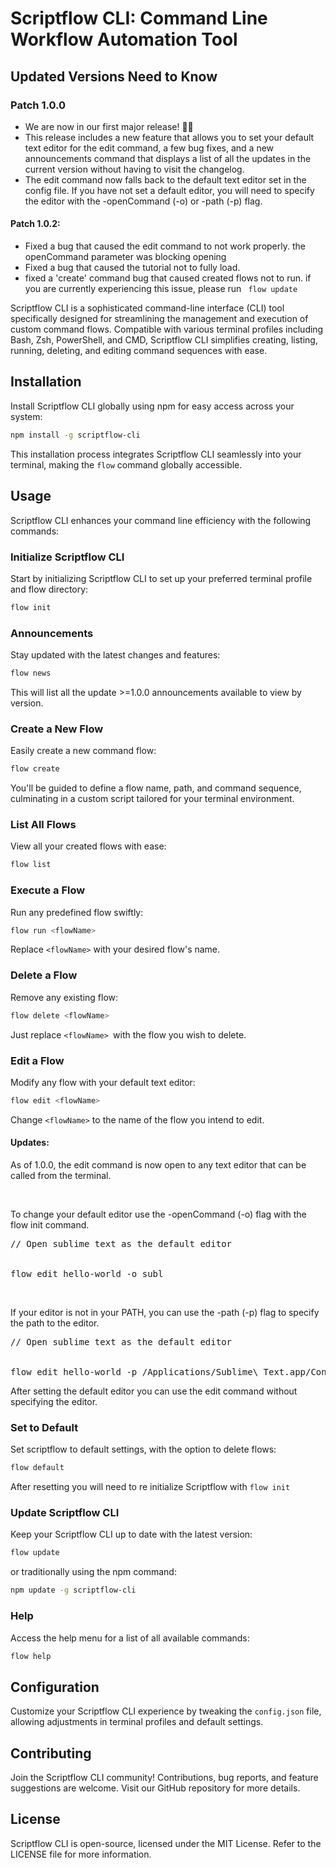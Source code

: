 # Scriptflow CLI: Command Line Workflow Automation Tool

## Updated Versions Need to Know
<div class="sidenote">
    <h3>Patch 1.0.0</h3>
    <ul>
    <li> We are now in our first major release! 🚀🚀
    </li>
    <li> This release includes a new feature that allows you to set your default text editor for the edit command, a few bug fixes, and a new announcements command that displays a list of all the updates in the current version without having to visit the changelog.
    </li>
    <li>The edit command now falls back to the default text editor set in the config file. If you have not set a default editor, you will need to specify the editor with the -openCommand (-o) or -path (-p) flag.
    </li>
    </ul>
    <div>
        <h4>Patch 1.0.2:</h4>
            <ul>
                <li>Fixed a bug that caused the edit command to not work properly. the openCommand  parameter was blocking opening</li>
                <li>Fixed a bug that caused the tutorial not to fully load.</li>
                <li> fixed a 'create' command bug that caused created flows not to run. if you are currently experiencing this issue, please run <code> flow update </code>
                </li>
        </ul>
    </div>
</div>

Scriptflow CLI is a sophisticated command-line interface (CLI) tool specifically designed for streamlining the management and execution of custom command flows. Compatible with various terminal profiles including Bash, Zsh, PowerShell, and CMD, Scriptflow CLI simplifies creating, listing, running, deleting, and editing command sequences with ease.

## Installation
Install Scriptflow CLI globally using npm for easy access across your system:

```bash
npm install -g scriptflow-cli
```
This installation process integrates Scriptflow CLI seamlessly into your terminal, making the `flow` command globally accessible.

## Usage
Scriptflow CLI enhances your command line efficiency with the following commands:

### Initialize Scriptflow CLI
Start by initializing Scriptflow CLI to set up your preferred terminal profile and flow directory:

```bash
flow init
```

### Announcements
Stay updated with the latest changes and features:

```bash
flow news
```
<div class="sidenote">
This will list all the update >=1.0.0 announcements available to view by version. 
</div>

### Create a New Flow
Easily create a new command flow:

```bash
flow create
```
You'll be guided to define a flow name, path, and command sequence, culminating in a custom script tailored for your terminal environment.

### List All Flows
View all your created flows with ease:

```bash
flow list
```

### Execute a Flow
Run any predefined flow swiftly:

```bash
flow run <flowName>
```
Replace `<flowName>` with your desired flow's name.

### Delete a Flow
Remove any existing flow:

```bash
flow delete <flowName>
```
Just replace `<flowName> `with the flow you wish to delete.

### Edit a Flow
Modify any flow with your default text editor:

```bash
flow edit <flowName>
```
Change `<flowName>` to the name of the flow you intend to edit.

#### Updates:
<div class="sidenote">
<p> As of 1.0.0, the edit command is now open to any text editor that can be called from the terminal.
</p>
<br/>
<p>
To change your default editor use the -openCommand (-o) flag with the flow init command.
</p>
<pre>
// Open sublime text as the default editor
<br>
flow edit hello-world -o subl
</pre>
<br>
<p> If your editor is not in your PATH, you can use the -path (-p) flag to specify the path to the editor.
<br>
<pre>
// Open sublime text as the default editor
<br>
flow edit hello-world -p /Applications/Sublime\ Text.app/Contents/SharedSupport/bin/subl
</pre>

<p> After setting the default editor you can use the edit command without specifying the editor.</p>
</div>

### Set to Default
Set scriptflow to default settings, with the option to delete flows:

```bash
flow default
```
After resetting you will need to re initialize Scriptflow with ```flow init```

### Update Scriptflow CLI
Keep your Scriptflow CLI up to date with the latest version:

```bash
flow update
```
or traditionally using the npm command:

```bash
npm update -g scriptflow-cli
```

### Help
Access the help menu for a list of all available commands:

```bash
flow help
```



## Configuration
Customize your Scriptflow CLI experience by tweaking the `config.json` file, allowing adjustments in terminal profiles and default settings.

## Contributing
Join the Scriptflow CLI community! Contributions, bug reports, and feature suggestions are welcome. Visit our GitHub repository for more details.

## License
Scriptflow CLI is open-source, licensed under the MIT License. Refer to the LICENSE file for more information.